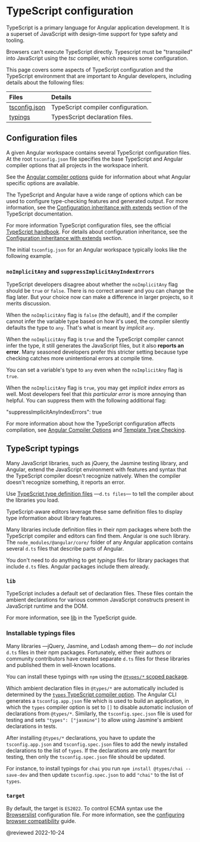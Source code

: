 # TypeScript configuration

TypeScript is a primary language for Angular application development.
It is a superset of JavaScript with design-time support for type safety and tooling.

Browsers can't execute TypeScript directly.
Typescript must be "transpiled" into JavaScript using the *tsc* compiler, which requires some configuration.

This page covers some aspects of TypeScript configuration and the TypeScript environment
that are important to Angular developers, including details about the following files:

| Files                                                    | Details |
|:---                                                      |:---     |
| [tsconfig.json](guide/typescript-configuration#tsconfig) | TypeScript compiler configuration. |
| [typings](guide/typescript-configuration#typings)        | TypesScript declaration files.     |

<a id="tsconfig"></a>

## Configuration files

A given Angular workspace contains several TypeScript configuration files.
At the root `tsconfig.json` file specifies the base TypeScript and Angular compiler options that all projects in the workspace inherit.

<div class="alert is-helpful">

See the [Angular compiler options](guide/angular-compiler-options) guide for information about what Angular specific options are available.

</div>

The TypeScript and Angular have a wide range of options which can be used to configure type-checking features and generated output.
For more information, see the [Configuration inheritance with extends](https://www.typescriptlang.org/docs/handbook/tsconfig-json.html#configuration-inheritance-with-extends) section of the TypeScript documentation.

<div class="alert is-helpful">

For more information TypeScript configuration files, see the official [TypeScript handbook](https://www.typescriptlang.org/docs/handbook/tsconfig-json.html).
For details about configuration inheritance, see the [Configuration inheritance with extends](https://www.typescriptlang.org/docs/handbook/tsconfig-json.html#configuration-inheritance-with-extends) section.

</div>

The initial `tsconfig.json` for an Angular workspace typically looks like the following example.

<code-example header="tsconfig.json" path="getting-started/tsconfig.0.json"></code-example>

<a id="noImplicitAny"></a>

### `noImplicitAny` and `suppressImplicitAnyIndexErrors`

TypeScript developers disagree about whether the `noImplicitAny` flag should be `true` or `false`.
There is no correct answer and you can change the flag later.
But your choice now can make a difference in larger projects, so it merits discussion.

When the `noImplicitAny` flag is `false` \(the default\), and if the compiler cannot infer the variable type based on how it's used, the compiler silently defaults the type to `any`.
That's what is meant by *implicit `any`*.

When the `noImplicitAny` flag is `true` and the TypeScript compiler cannot infer the type, it still generates the JavaScript files, but it also **reports an error**.
Many seasoned developers prefer this stricter setting because type checking catches more unintentional errors at compile time.

You can set a variable's type to `any` even when the `noImplicitAny` flag is `true`.

When the `noImplicitAny` flag is `true`, you may get *implicit index errors* as well.
Most developers feel that *this particular error* is more annoying than helpful.
You can suppress them with the following additional flag:

<code-example>

"suppressImplicitAnyIndexErrors": true

</code-example>

<div class="alert is-helpful">

For more information about how the TypeScript configuration affects compilation, see [Angular Compiler Options](guide/angular-compiler-options) and [Template Type Checking](guide/template-typecheck).

</div>

<a id="typings"></a>

## TypeScript typings

Many JavaScript libraries, such as jQuery, the Jasmine testing library, and Angular, extend the JavaScript environment with features and syntax that the TypeScript compiler doesn't recognize natively.
When the compiler doesn't recognize something, it reports an error.

Use [TypeScript type definition files](https://www.typescriptlang.org/docs/handbook/writing-declaration-files.html) &mdash;`d.ts files`&mdash; to tell the compiler about the libraries you load.

TypeScript-aware editors leverage these same definition files to display type information about library features.

Many libraries include definition files in their npm packages where both the TypeScript compiler and editors
can find them.
Angular is one such library.
The `node_modules/@angular/core/` folder of any Angular application contains several `d.ts` files that describe parts of Angular.

<div class="alert is-helpful">

You don't need to do anything to get *typings* files for library packages that include `d.ts` files.
Angular packages include them already.

</div>

### `lib`

TypeScript includes a default set of declaration files.
These files contain the ambient declarations for various common JavaScript constructs present in JavaScript runtime and the DOM.

For more information, see [lib](https://www.typescriptlang.org/tsconfig#lib) in the TypeScript guide.

### Installable typings files

Many libraries &mdash;jQuery, Jasmine, and Lodash among them&mdash; do *not* include `d.ts` files in their npm packages.
Fortunately, either their authors or community contributors have created separate `d.ts` files for these libraries and published them in well-known locations.

You can install these typings with `npm` using the [`@types/*` scoped package](https://www.typescriptlang.org/docs/handbook/declaration-files/consumption.html).

Which ambient declaration files in `@types/*` are automatically included is determined by the [`types` TypeScript compiler option](https://www.typescriptlang.org/tsconfig#types).
The Angular CLI generates a `tsconfig.app.json` file which is used to build an application, in which the `types` compiler option is set to `[]` to disable automatic inclusion of declarations from `@types/*`.
Similarly, the `tsconfig.spec.json` file is used for testing and sets `"types": ["jasmine"]` to allow using Jasmine's ambient declarations in tests.

After installing `@types/*` declarations, you have to update the `tsconfig.app.json` and `tsconfig.spec.json` files to add the newly installed declarations to the list of `types`.
If the declarations are only meant for testing, then only the `tsconfig.spec.json` file should be updated.

For instance, to install typings for `chai` you run `npm install @types/chai --save-dev` and then update `tsconfig.spec.json` to add `"chai"` to the list of `types`.

<a id="target"></a>

### `target`

By default, the target is `ES2022`. To control ECMA syntax use the [Browserslist](https://github.com/browserslist/browserslist) configuration file.
For more information, see the [configuring browser compatibility](/guide/build#configuring-browser-compatibility) guide.

<!-- links -->

<!-- external links -->

<!-- end links -->

@reviewed 2022-10-24
